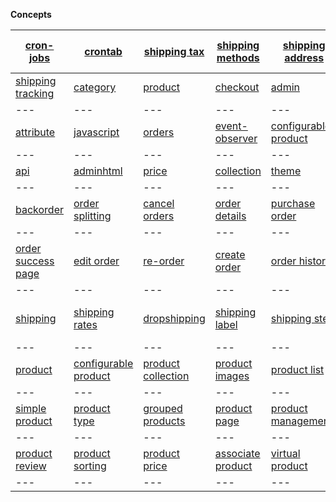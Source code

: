 **Concepts**

<!-- tabs:start -->
<!-- tab:2.4.5 -->
|[cron-jobs](/)| [crontab](/)|[shipping tax](/)|[shipping methods](/)|[shipping address](/)|[free shipping ](/)|[shipping tax](/)|[custom shipping method](/)|[3rd party modules](/)|
| --- | --- | --- | --- | --- | --- | --- | --- | --- |
|[shipping tracking](/)| [category](/)|[product](/)|[checkout](/)|[admin](/)|[module ](/)|[database](/)|[layout](/)|[cart](/)|
| --- | --- | --- | --- | --- | --- | --- | --- | --- |
|[attribute](/)| [javascript](/)|[orders](/)|[event-observer](/)|[configurable-product](/)|[customer ](/)|[error](/)|[product-attribute](/)|[blocks](/)|
| --- | --- | --- | --- | --- | --- | --- | --- | --- |
|[api](/)| [adminhtml](/)|[price](/)|[collection](/)|[theme](/)|[email](/)|[extensions](/)|[grid](/)|[template](/)|
| --- | --- | --- | --- | --- | --- | --- | --- | --- |
|[backorder](/)| [order splitting](/)|[cancel orders](/)|[order details](/)|[purchase order](/)|[order summary](/)|[order totals](/)|[order grid](/)|[order email](/)|
| --- | --- | --- | --- | --- | --- | --- | --- | --- |
|[order success page](/)| [edit order](/)|[re-order](/)|[create order](/)|[order history](/)|[order items](/)|[order state](/)|[order increment](/)|[order management](/)|
| --- | --- | --- | --- | --- | --- | --- | --- | --- |
|[shipping](/)| [shipping rates](/)|[dropshipping](/)|[shipping label](/)|[shipping step](/)|[shipping estimate ](/)|[shipping tracking](/)|[admin order create](/)|[order comment](/)|
| --- | --- | --- | --- | --- | --- | --- | --- | --- |
|[product](/)| [configurable product](/)|[product collection](/)|[product images](/)|[product list](/)|[category product](/)|[product list](/)|[product view](/)|[bundle product](/)|
| --- | --- | --- | --- | --- | --- | --- | --- | --- |
|[simple product](/)| [product type](/)|[grouped products](/)|[product page](/)|[product management](/)|[product urls ](/)|[related product](/)|[product grid](/)|[import product](/)|
| --- | --- | --- | --- | --- | --- | --- | --- | --- |
|[product review](/)| [product sorting](/)|[product price](/)|[associate product](/)|[virtual product](/)|[new products ](/)|[product edit](/)|[product listing](/)|[product detail page](/)|
| --- | --- | --- | --- | --- | --- | --- | --- | --- |

<!-- tab:2.4.4 -->
<!-- tab:2.4.3 -->
<!-- tab:2.4.2 -->
<!-- tab:2.4.1 -->
<!-- tab:2.4.0 -->
<!-- tab:2.3.5 -->
<!-- tab:2.2.8 -->
<!-- tabs:end -->
